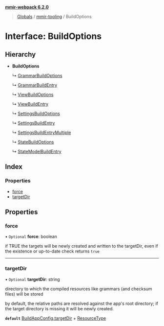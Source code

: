 **[mmir-webpack 6.2.0](../README.md)**

> [Globals](../README.md) / [mmir-tooling](../modules/mmir_tooling.md) / BuildOptions

# Interface: BuildOptions

## Hierarchy

* **BuildOptions**

  ↳ [GrammarBuildOptions](mmir_tooling.grammarbuildoptions.md)

  ↳ [GrammarBuildEntry](mmir_tooling.grammarbuildentry.md)

  ↳ [ViewBuildOptions](mmir_tooling.viewbuildoptions.md)

  ↳ [ViewBuildEntry](mmir_tooling.viewbuildentry.md)

  ↳ [SettingsBuildOptions](mmir_tooling.settingsbuildoptions.md)

  ↳ [SettingsBuildEntry](mmir_tooling.settingsbuildentry.md)

  ↳ [SettingsBuildEntryMultiple](mmir_tooling.settingsbuildentrymultiple.md)

  ↳ [StateBuildOptions](mmir_tooling.statebuildoptions.md)

  ↳ [StateModelBuildEntry](mmir_tooling.statemodelbuildentry.md)

## Index

### Properties

* [force](mmir_tooling.buildoptions.md#force)
* [targetDir](mmir_tooling.buildoptions.md#targetdir)

## Properties

### force

• `Optional` **force**: boolean

if TRUE the targets will be newly created and written to the targetDir,
even if the existence or up-to-date check returns `true`

___

### targetDir

• `Optional` **targetDir**: string

directory to which the compiled resources like grammars (and checksum files) will be stored

by default, the relative paths are resolved against the app's root directory;
if the target directory is missing it will be newly created.

**`default`** [BuildAppConfig.targetDir](mmir_tooling.buildappconfig.md#targetdir) + [ResourceType](../modules/mmir_tooling.md#resourcetype)
